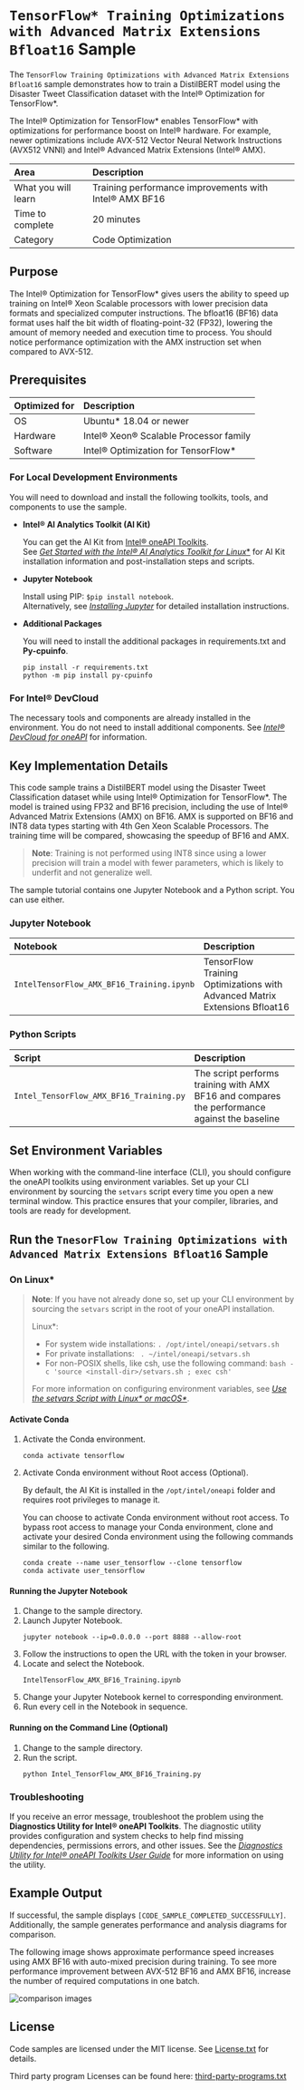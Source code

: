 # `TensorFlow* Training Optimizations with Advanced Matrix Extensions Bfloat16` Sample

The `TensorFlow Training Optimizations with Advanced Matrix Extensions Bfloat16` sample demonstrates how to train a DistilBERT model using the Disaster Tweet Classification dataset with the Intel® Optimization for TensorFlow*.

The Intel® Optimization for TensorFlow* enables TensorFlow* with optimizations for performance boost on Intel® hardware. For example, newer optimizations include AVX-512 Vector Neural Network Instructions (AVX512 VNNI) and Intel® Advanced Matrix Extensions (Intel® AMX).

| Area                  | Description
|:---                   |:---
| What you will learn   | Training performance improvements with Intel® AMX BF16
| Time to complete      | 20 minutes
| Category              | Code Optimization

## Purpose

The Intel® Optimization for TensorFlow* gives users the ability to speed up training on Intel® Xeon Scalable processors with lower precision data formats and specialized computer instructions. The bfloat16 (BF16) data format uses half the bit width of floating-point-32 (FP32), lowering the amount of memory needed and execution time to process. You should notice performance optimization with the AMX instruction set when compared to AVX-512.

## Prerequisites

| Optimized for           | Description
|:---                     |:---
| OS                      | Ubuntu* 18.04 or newer
| Hardware                | Intel® Xeon® Scalable Processor family
| Software                | Intel® Optimization for TensorFlow*

### For Local Development Environments

You will need to download and install the following toolkits, tools, and components to use the sample.

- **Intel® AI Analytics Toolkit (AI Kit)**

  You can get the AI Kit from [Intel® oneAPI Toolkits](https://www.intel.com/content/www/us/en/developer/tools/oneapi/toolkits.html#analytics-kit). <br> See [*Get Started with the Intel® AI Analytics Toolkit for Linux**](https://www.intel.com/content/www/us/en/develop/documentation/get-started-with-ai-linux) for AI Kit installation information and post-installation steps and scripts.

- **Jupyter Notebook**

  Install using PIP: `$pip install notebook`. <br> Alternatively, see [*Installing Jupyter*](https://jupyter.org/install) for detailed installation instructions.

- **Additional Packages**

  You will need to install the additional packages in requirements.txt and **Py-cpuinfo**.
  ```
  pip install -r requirements.txt
  python -m pip install py-cpuinfo
  ```

### For Intel® DevCloud

The necessary tools and components are already installed in the environment. You do not need to install additional components. See *[Intel® DevCloud for oneAPI](https://DevCloud.intel.com/oneapi/get_started/)* for information.

## Key Implementation Details

This code sample trains a DistilBERT model using the Disaster Tweet Classification dataset while using Intel® Optimization for TensorFlow*. The model is trained using FP32 and BF16 precision, including the use of Intel® Advanced Matrix Extensions (AMX) on BF16. AMX is supported on BF16 and INT8 data types starting with 4th Gen Xeon Scalable Processors. The training time will be compared, showcasing the speedup of BF16 and AMX.

>**Note**: Training is not performed using INT8 since using a lower precision will train a model with fewer parameters, which is likely to underfit and not generalize well.

The sample tutorial contains one Jupyter Notebook and a Python script. You can use either.

### Jupyter Notebook

| Notebook                                 | Description
|:---                                      |:---
|`IntelTensorFlow_AMX_BF16_Training.ipynb` | TensorFlow Training Optimizations with Advanced Matrix Extensions Bfloat16

### Python Scripts

| Script                                 | Description
|:---                                    |:---
|`Intel_TensorFlow_AMX_BF16_Training.py` | The script performs training with AMX BF16 and compares the performance against the baseline

## Set Environment Variables

When working with the command-line interface (CLI), you should configure the oneAPI toolkits using environment variables. Set up your CLI environment by sourcing the `setvars` script every time you open a new terminal window. This practice ensures that your compiler, libraries, and tools are ready for development.

## Run the `TnesorFlow Training Optimizations with Advanced Matrix Extensions Bfloat16` Sample

### On Linux*

> **Note**: If you have not already done so, set up your CLI
> environment by sourcing  the `setvars` script in the root of your oneAPI installation.
>
> Linux*:
> - For system wide installations: `. /opt/intel/oneapi/setvars.sh`
> - For private installations: ` . ~/intel/oneapi/setvars.sh`
> - For non-POSIX shells, like csh, use the following command: `bash -c 'source <install-dir>/setvars.sh ; exec csh'`
>
> For more information on configuring environment variables, see *[Use the setvars Script with Linux* or macOS*](https://www.intel.com/content/www/us/en/develop/documentation/oneapi-programming-guide/top/oneapi-development-environment-setup/use-the-setvars-script-with-linux-or-macos.html)*.

#### Activate Conda

1. Activate the Conda environment.
    ```
    conda activate tensorflow
    ```
2. Activate Conda environment without Root access (Optional).

   By default, the AI Kit is installed in the `/opt/intel/oneapi` folder and requires root privileges to manage it.

   You can choose to activate Conda environment without root access. To bypass root access to manage your Conda environment, clone and activate your desired Conda environment using the following commands similar to the following.

   ```
   conda create --name user_tensorflow --clone tensorflow
   conda activate user_tensorflow
   ```

#### Running the Jupyter Notebook

1. Change to the sample directory.
2. Launch Jupyter Notebook.
   ```
   jupyter notebook --ip=0.0.0.0 --port 8888 --allow-root
   ```
3. Follow the instructions to open the URL with the token in your browser.
4. Locate and select the Notebook.
   ```
   IntelTensorFlow_AMX_BF16_Training.ipynb
   ```
5. Change your Jupyter Notebook kernel to corresponding environment.
6. Run every cell in the Notebook in sequence.

#### Running on the Command Line (Optional)

1. Change to the sample directory.
2. Run the script.
   ```
   python Intel_TensorFlow_AMX_BF16_Training.py
   ```


### Troubleshooting

If you receive an error message, troubleshoot the problem using the **Diagnostics Utility for Intel® oneAPI Toolkits**. The diagnostic utility provides configuration and system checks to help find missing dependencies, permissions errors, and other issues. See the *[Diagnostics Utility for Intel® oneAPI Toolkits User Guide](https://www.intel.com/content/www/us/en/develop/documentation/diagnostic-utility-user-guide/top.html)* for more information on using the utility.

## Example Output

If successful, the sample displays `[CODE_SAMPLE_COMPLETED_SUCCESSFULLY]`. Additionally, the sample generates performance and analysis diagrams for comparison.

The following image shows approximate performance speed increases using AMX BF16 with auto-mixed precision during training. To see more performance improvement between AVX-512 BF16 and AMX BF16, increase the number of required computations in one batch.

![comparison images](assets/amx_relative_speedup.png)

## License

Code samples are licensed under the MIT license. See
[License.txt](https://github.com/oneapi-src/oneAPI-samples/blob/master/License.txt) for details.

Third party program Licenses can be found here: [third-party-programs.txt](https://github.com/oneapi-src/oneAPI-samples/blob/master/third-party-programs.txt)
